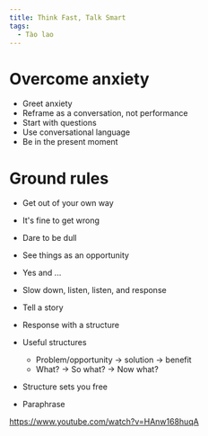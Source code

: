 ```yaml
---
title: Think Fast, Talk Smart
tags:
  - Tào lao
---
```


# Overcome anxiety

- Greet anxiety
- Reframe as a conversation, not performance
- Start with questions
- Use conversational language
- Be in the present moment

# Ground rules

- Get out of your own way
- It's fine to get wrong
- Dare to be dull
- See things as an opportunity
- Yes and ...
- Slow down, listen, listen, and response
- Tell a story
- Response with a structure
- Useful structures

  - Problem/opportunity -> solution -> benefit
  - What? -> So what? -> Now what?

- Structure sets you free
- Paraphrase

https://www.youtube.com/watch?v=HAnw168huqA
